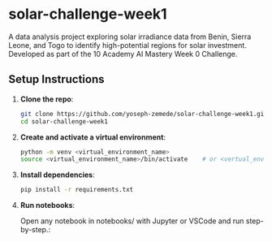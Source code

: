 # solar-challenge-week1
A data analysis project exploring solar irradiance data from Benin, Sierra Leone, and Togo to identify high-potential regions for solar investment. Developed as part of the 10 Academy AI Mastery Week 0 Challenge.

## Setup Instructions
1. **Clone the repo**:
   ```bash
   git clone https://github.com/yoseph-zemede/solar-challenge-week1.git
   cd solar-challenge-week1

2. **Create and activate a virtual environment**:
   ```bash
   python -m venv <virtual_environment_name>
   source <virtual_environment_name>/bin/activate    # or <vertual_environment_name>\Scripts\activate on Windows

3. **Install dependencies**:
   ```bash
   pip install -r requirements.txt

4. **Run notebooks**:

    Open any notebook in notebooks/ with Jupyter or VSCode and run step-by-step.: